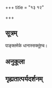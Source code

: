 +++
title = "१३ १२"

+++
## सूत्रम्
पाङ्क्तमेके धानास्सक्तूंश्च।
## अनुकूला

## गृह्यतात्पर्यदर्शनम्

